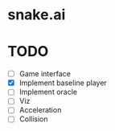 # snake.ai

# TODO
- [ ] Game interface
- [x] Implement baseline player
- [ ] Implement oracle
- [ ] Viz
- [ ] Acceleration
- [ ] Collision
